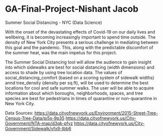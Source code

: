 # GA-Final-Project-Nishant Jacob
Summer Social Distancing - NYC (Data Science)

With the onset of the devastating effects of Covid-19 on our daily lives and wellbeing, it is becoming increasingly important to spend time outside. The density of New York City presents a serious challenge in mediating between this goal and the pandemic. This, along with the predictable discomfort of the summer heat, was the main impetus for this project.

The Summer Social Distancing tool will allow the audience to gain insight into which sidewalks are best for social distancing (width dimensions) and access to shade by using tree location data. The values of social_distancing_comfort (based on a scoring system of sidewalk widths) annd tree_density (density per sq.ft), will be used to determine the best locations for cool and safe summer walks. The user will be able to acquire information about which boroughs, neighborhoods, spaces, and tree species are best for pedestrians in times of quarantine or non-quarantine in New York City.

Data Sources:
https://data.cityofnewyork.us/Environment/2015-Street-Tree-Census-Tree-Data/pi5s-9p35
https://data.cityofnewyork.us/City-Government/NTA-map/d3qk-pfyz
https://data.cityofnewyork.us/City-Government/Sidewalk/vfx9-tbb6

